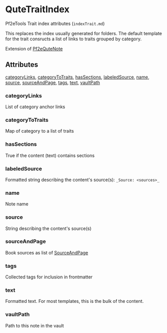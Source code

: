 # QuteTraitIndex

Pf2eTools Trait index attributes (`indexTrait.md`)

This replaces the index usually generated for folders. The default template for the trait consructs a list of links to traits grouped by category.

Extension of [Pf2eQuteNote](Pf2eQuteNote.md)

## Attributes

[categoryLinks](#categorylinks), [categoryToTraits](#categorytotraits), [hasSections](#hassections), [labeledSource](#labeledsource), [name](#name), [source](#source), [sourceAndPage](#sourceandpage), [tags](#tags), [text](#text), [vaultPath](#vaultpath)


### categoryLinks

List of category anchor links

### categoryToTraits

Map of category to a list of traits

### hasSections

True if the content (text) contains sections

### labeledSource

Formatted string describing the content's source(s): `_Source: <sources>_`

### name

Note name

### source

String describing the content's source(s)

### sourceAndPage

Book sources as list of [SourceAndPage](../SourceAndPage.md)

### tags

Collected tags for inclusion in frontmatter

### text

Formatted text. For most templates, this is the bulk of the content.

### vaultPath

Path to this note in the vault
